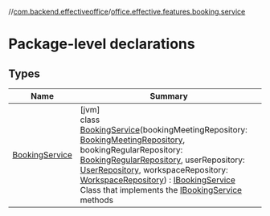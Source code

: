 //[com.backend.effectiveoffice](../../index.md)/[office.effective.features.booking.service](index.md)

# Package-level declarations

## Types

| Name | Summary |
|---|---|
| [BookingService](-booking-service/index.md) | [jvm]<br>class [BookingService](-booking-service/index.md)(bookingMeetingRepository: [BookingMeetingRepository](../office.effective.features.booking.repository/-booking-meeting-repository/index.md), bookingRegularRepository: [BookingRegularRepository](../office.effective.features.booking.repository/-booking-regular-repository/index.md), userRepository: [UserRepository](../office.effective.features.user.repository/-user-repository/index.md), workspaceRepository: [WorkspaceRepository](../office.effective.features.workspace.repository/-workspace-repository/index.md)) : [IBookingService](../office.effective.serviceapi/-i-booking-service/index.md)<br>Class that implements the [IBookingService](../office.effective.serviceapi/-i-booking-service/index.md) methods |
